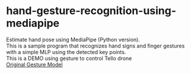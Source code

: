 # hand-gesture-recognition-using-mediapipe
Estimate hand pose using MediaPipe (Python version).
<br> This is a sample program that recognizes hand signs and finger gestures with a simple MLP using the detected key points.
<br> This is a DEMO using gesture to control Tello drone
<br> <a href="https://github.com/kinivi/hand-gesture-recognition-mediapipe">Original Gesture Model</a>
